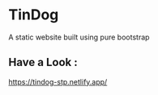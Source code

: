 # TinDog
A static website built using pure bootstrap 

## Have a Look : 
https://tindog-stp.netlify.app/
